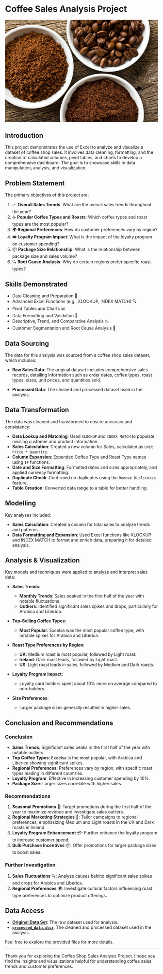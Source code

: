 # Coffee Sales Analysis Project

![](intro_image.jpg)

## Introduction
This project demonstrates the use of Excel to analyze and visualize a dataset of coffee shop sales. It involves data cleaning, formatting, and the creation of calculated columns, pivot tables, and charts to develop a comprehensive dashboard. The goal is to showcase skills in data manipulation, analysis, and visualization.

## Problem Statement
The primary objectives of this project are:
1. 📈 **Overall Sales Trends**: What are the overall sales trends throughout the year?
2. ☕ **Popular Coffee Types and Roasts**: Which coffee types and roast types are the most popular?
3. 🌍 **Regional Preferences**: How do customer preferences vary by region?
4. 🎟️ **Loyalty Program Impact**: What is the impact of the loyalty program on customer spending?
5. 📦 **Package Size Relationship**: What is the relationship between package size and sales volume?
6. 🔍 **Root Cause Analysis**: Why do certain regions prefer specific roast types?

## Skills Demonstrated
- Data Cleaning and Preparation 🧹
- Advanced Excel Functions (e.g., XLOOKUP, INDEX MATCH) 🔍
- Pivot Tables and Charts 📊
- Data Formatting and Validation 📝
- Descriptive, Trend, and Comparative Analysis 📉
- Customer Segmentation and Root Cause Analysis 🔎

## Data Sourcing
The data for this analysis was sourced from a coffee shop sales dataset, which includes:

- **Raw Sales Data**: The original dataset includes comprehensive sales records, detailing information such as order dates, coffee types, roast types, sizes, unit prices, and quantities sold.
  
- **Processed Data**: The cleaned and processed dataset used in the analysis.


## Data Transformation
The data was cleaned and transformed to ensure accuracy and consistency:
- **Data Lookup and Matching**: Used `XLOOKUP` and `INDEX MATCH` to populate missing customer and product information.
- **Sales Calculation**: Created a new column for Sales, calculated as `Unit Price * Quantity`.
- **Column Expansion**: Expanded Coffee Type and Roast Type names using `IF` functions.
- **Date and Size Formatting**: Formatted dates and sizes appropriately, and applied currency formatting.
- **Duplicate Check**: Confirmed no duplicates using the `Remove Duplicates` feature.
- **Table Creation**: Converted data range to a table for better handling.

## Modelling
Key analyses included:
- **Sales Calculation**: Created a column for total sales to analyze trends and patterns.
- **Data Formatting and Expansion**: Used Excel functions like XLOOKUP and INDEX MATCH to format and enrich data, preparing it for detailed analysis.

## Analysis & Visualization
Key models and techniques were applied to analyze and interpret sales data:
- **Sales Trends**:
  - **Monthly Trends**: Sales peaked in the first half of the year with notable fluctuations.
  - **Outliers**: Identified significant sales spikes and drops, particularly for Arabica and Liberica.

- **Top-Selling Coffee Types**:
  - **Most Popular**: Excelsa was the most popular coffee type, with notable spikes for Arabica and Liberica.

- **Roast Type Preferences by Region**:
  - **UK**: Medium roast is most popular, followed by Light roast.
  - **Ireland**: Dark roast leads, followed by Light roast.
  - **US**: Light roast leads in sales, followed by Medium and Dark roasts.

- **Loyalty Program Impact**:
  - Loyalty card holders spent about 10% more on average compared to non-holders.

- **Size Preferences**:
  - Larger package sizes generally resulted in higher sales.

## Conclusion and Recommendations

### Conclusion
- **Sales Trends**: Significant sales peaks in the first half of the year with notable outliers.
- **Top Coffee Types**: Excelsa is the most popular, with Arabica and Liberica showing significant spikes.
- **Regional Preferences**: Preferences vary by region, with specific roast types leading in different countries.
- **Loyalty Program**: Effective in increasing customer spending by 10%.
- **Package Size**: Larger sizes correlate with higher sales.

### Recommendations
1. **Seasonal Promotions** 🌟: Target promotions during the first half of the year to maximize revenue and investigate sales outliers.
2. **Regional Marketing Strategies** 🎯: Tailor campaigns to regional preferences, emphasizing Medium and Light roasts in the UK and Dark roasts in Ireland.
3. **Loyalty Program Enhancement** 💳: Further enhance the loyalty program to increase customer spend.
4. **Bulk Purchase Incentives** 📦: Offer promotions for larger package sizes to boost sales.

### Further Investigation
1. **Sales Fluctuations** 🔍: Analyze causes behind significant sales spikes and drops for Arabica and Liberica.
2. **Regional Preferences** 🌍: Investigate cultural factors influencing roast type preferences to optimize product offerings.

## Data Access
- **[Original Data Set](raw_data.xlsx)**: The raw dataset used for analysis.
- **[`processed_data.xlsx`](coffee_sales_analysis.xlsx)**: The cleaned and processed dataset used in the analysis.

Feel free to explore the provided files for more details.


---

Thank you for exploring the Coffee Shop Sales Analysis Project. I hope you find the insights and visualizations helpful for understanding coffee sales trends and customer preferences.
